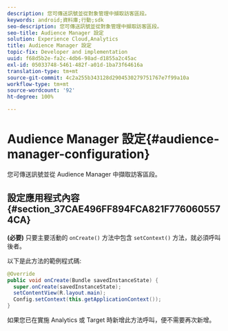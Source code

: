 ```yaml
---
description: 您可傳送訊號並從對象管理中擷取訪客區段。
keywords: android;資料庫;行動;sdk
seo-description: 您可傳送訊號並從對象管理中擷取訪客區段。
seo-title: Audience Manager 設定
solution: Experience Cloud,Analytics
title: Audience Manager 設定
topic-fix: Developer and implementation
uuid: f68d5b2e-fa2c-4db6-98ad-d1855a2c45ac
exl-id: 05033748-5461-482f-a01d-1ba73f64616a
translation-type: tm+mt
source-git-commit: 4c2a255b343128d2904530279751767e7f99a10a
workflow-type: tm+mt
source-wordcount: '92'
ht-degree: 100%

---
```


# Audience Manager 設定{#audience-manager-configuration}

您可傳送訊號並從 Audience Manager 中擷取訪客區段。

## 設定應用程式內容 {#section_37CAE496FF894FCA821F7760605574CA}

**(必要)** 只要主要活動的 `onCreate()` 方法中包含 `setContext()` 方法，就必須呼叫後者。

以下是此方法的範例程式碼:

```java
@Override 
public void onCreate(Bundle savedInstanceState) { 
  super.onCreate(savedInstanceState); 
  setContentView(R.layout.main); 
  Config.setContext(this.getApplicationContext()); 
}
```

如果您已在實施 Analytics 或 Target 時新增此方法呼叫，便不需要再次新增。

